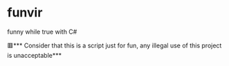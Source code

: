 # funvir
funny while true with C#

🟥*** Consider that this is a script just for fun, any illegal use of this project is unacceptable***
